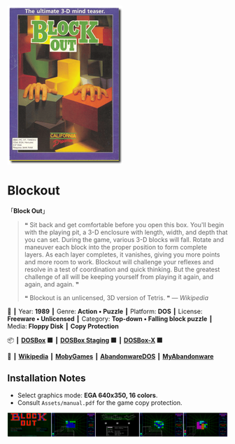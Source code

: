![](Thumbnail.png "application-thumbnail")

# Blockout

「**Block Out**」

> ❝ Sit back and get comfortable before you open this box. You'll begin with the playing pit, a 3-D enclosure with length, width, and depth that you can set. During the game, various 3-D blocks will fall. Rotate and maneuver each block into the proper position to form complete layers. As each layer completes, it vanishes, giving you more points and more room to work. Blockout will challenge your reflexes and resolve in a test of coordination and quick thinking. But the greatest challenge of all will be keeping yourself from playing it again, and again, and again. ❞
>
> ❝ Blockout is an unlicensed, 3D version of Tetris. ❞ — *Wikipedia*
>

📌 ┃ Year: **1989** ┃ Genre: **Action • Puzzle** ┃ Platform: **DOS** ┃ License: **Freeware • Unlicensed** ┃ Category: **Top-down • Falling block puzzle** ┃ Media: **Floppy Disk** ┃ **Copy Protection** 

📦 ┃ **[DOSBox](https://www.dosbox.com/) 🟩** ┃ **[DOSBox Staging](https://dosbox-staging.github.io/) 🟩** ┃ **[DOSBox-X](https://dosbox-x.com/) 🟩** 

📎 ┃ **[Wikipedia](https://en.wikipedia.org/wiki/Blockout)** ┃ **[MobyGames](https://www.mobygames.com/game/498/blockout/)** ┃ **[AbandonwareDOS](https://www.abandonwaredos.com/abandonware-game.php?abandonware=Blockout&gid=134)** ┃ **[MyAbandonware](https://www.myabandonware.com/game/blockout-ly)** 

## Installation Notes
- Select graphics mode: **EGA 640x350, 16 colors**.
- Consult `Assets/manual.pdf` for the game copy protection.

![](Montage.png "Blockout")

